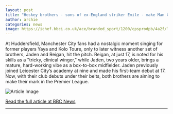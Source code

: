 ```yaml
---
layout: post
title: "Heskey brothers - sons of ex-England striker Emile - make Man City debuts"
author: archie
categories: news
image: https://ichef.bbci.co.uk/ace/branded_sport/1200/cpsprodpb/4a2f/live/cc632cb0-998f-11f0-8cee-fdf619b33799.jpg
---
```

At Huddersfield, Manchester City fans had a nostalgic moment singing for former players Yaya and Kolo Toure, only to later witness another set of brothers, Jaden and Reigan, hit the pitch. Reigan, at just 17, is noted for his skills as a "tricky, clinical winger," while Jaden, two years older, brings a mature, hard-working vibe as a box-to-box midfielder. Jaden previously joined Leicester City’s academy at nine and made his first-team debut at 17. Now, with their club debuts under their belts, both brothers are aiming to make their mark in the Premier League.

![Article Image](https://ichef.bbci.co.uk/ace/branded_sport/1200/cpsprodpb/4a2f/live/cc632cb0-998f-11f0-8cee-fdf619b33799.jpg)

[Read the full article at BBC News](https://www.bbc.com/sport/football/articles/cd07kkkx92vo?at_medium=RSS&at_campaign=rss)

---
